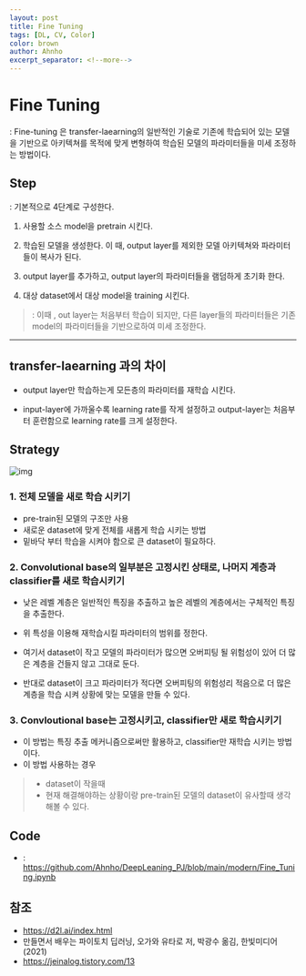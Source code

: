 ```yaml
---
layout: post
title: Fine Tuning
tags: [DL, CV, Color]
color: brown
author: Ahnho
excerpt_separator: <!--more-->
---
```


# Fine Tuning

: Fine-tuning 은 transfer-laearning의 일반적인 기술로 기존에 학습되어 있는 모델을 기반으로 아키텍쳐를 목적에 맞게 변형하여 학습된 모델의 파라미터들을 미세 조정하는 방법이다.

<!--more-->

## Step

: 기본적으로 4단계로 구성한다.

1. 사용할 소스 model을 pretrain 시킨다.

2. 학습된 모델을 생성한다. 이 때, output layer를 제외한 모델 아키텍쳐와 파라미터들이 복사가 된다.
3. output layer를 추가하고, output layer의 파라미터들을 램덤하게 초기화 한다.
4. 대상 dataset에서 대상 model을 training 시킨다.

> : 이때 , out layer는 처음부터 학습이 되지만, 다른 layer들의 파라미터들은 기존 model의 파라미터들을 기반으로하여 미세 조정한다. 

---

## transfer-laearning 과의 차이 

- output layer만 학습하는게 모든층의 파라미터를 재학습 시킨다.

- input-layer에 가까울수록 learning rate를 작게 설정하고 output-layer는 처음부터 훈련함으로 learning rate를 크게 설정한다. 

  

## Strategy 



![img](https://blog.kakaocdn.net/dn/H4rr7/btqvBNchX4H/RmikaKBNm2N6VYD9JbI800/img.png)

### 1. 전체 모델을 새로 학습 시키기

- pre-train된 모델의 구조만 사용 
- 새로운 dataset에 맞게 전체를 새롭게 학습 시키는 방법
- 밑바닥 부터 학습을 시켜야 함으로 큰 dataset이 필요하다.



### 2. Convolutional base의 일부분은 고정시킨 상태로, 나머지 계층과 classifier를 새로 학습시키기

- 낮은 레벨 계층은 일반적인 특징을 추출하고 높은 레벨의 계층에서는 구체적인 특징을 추출한다. 

- 위 특성을 이용해 재학습시킬 파라미터의 범위를 정한다.
- 여기서 dataset이 작고 모델의 파라미터가 많으면 오버피팅 될 위험성이 있어 더 많은 계층을 건들지 않고 그대로 둔다.
- 반대로 dataset이 크고 파라미터가 적다면 오버피팅의 위험성리 적음으로 더 많은 계층을 학습 시켜 상황에 맞는 모델을 만들 수 있다.



### 3. Convloutional base는 고정시키고, classifier만 새로 학습시키기

- 이 방법는 특징 추출 메커니즘으로써만 활용하고, classifier만 재학습 시키는 방법이다.
- 이 방법 사용하는 경우

> - dataset이 작을때
> - 현재 해결해야하는 상황이랑 pre-train된 모델의 dataset이 유사할때 생각해볼 수 있다.

## Code
- : https://github.com/Ahnho/DeepLeaning_PJ/blob/main/modern/Fine_Tuning.ipynb

## 참조

- https://d2l.ai/index.html
- 만들면서 배우는 파이토치 딥러닝, 오가와 유타로 저, 박광수 옮김, 한빛미디어 (2021)
- https://jeinalog.tistory.com/13

